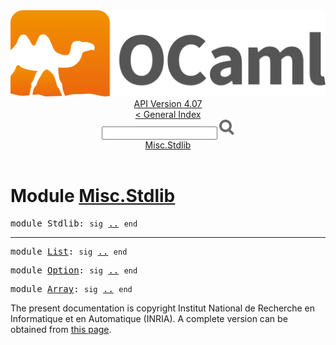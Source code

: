 <!-- ((! set title API !)) ((! set documentation !)) ((! set api !)) ((! set nobreadcrumb !)) -->
<div class="api"><header><nav class="toc brand"><a class="brand" href="https://ocaml.org/"><img src="colour-logo-gray.svg" class="svg" alt="OCaml"></a></nav><nav class="toc"><div class="toc_version"><a href="/docs" id="version-select">API Version 4.07</a></div><a href="index.html">&lt; General Index</a><div class="api_search"><input type="text" name="apisearch" id="api_search" oninput="mySearch(false);" onkeypress="this.oninput();" onclick="this.oninput();" onpaste="this.oninput();">
<img src="search_icon.svg" alt="Search" class="svg" onclick="mySearch(false)"></div>
<div id="search_results"></div><div class="toc_title"><a href="#top">Misc.Stdlib</a></div><ul></ul></nav></header>

<h1>Module <a href="type_Misc.Stdlib.html">Misc.Stdlib</a></h1>

<pre><span id="MODULEStdlib"><span class="keyword">module</span> Stdlib</span>: <code class="code"><span class="keyword">sig</span></code> <a href="Misc.Stdlib.html">..</a> <code class="code"><span class="keyword">end</span></code></pre><hr width="100%">

<pre><span id="MODULEList"><span class="keyword">module</span> <a href="Misc.Stdlib.List.html">List</a></span>: <code class="code"><span class="keyword">sig</span></code> <a href="Misc.Stdlib.List.html">..</a> <code class="code"><span class="keyword">end</span></code></pre>
<pre><span id="MODULEOption"><span class="keyword">module</span> <a href="Misc.Stdlib.Option.html">Option</a></span>: <code class="code"><span class="keyword">sig</span></code> <a href="Misc.Stdlib.Option.html">..</a> <code class="code"><span class="keyword">end</span></code></pre>
<pre><span id="MODULEArray"><span class="keyword">module</span> <a href="Misc.Stdlib.Array.html">Array</a></span>: <code class="code"><span class="keyword">sig</span></code> <a href="Misc.Stdlib.Array.html">..</a> <code class="code"><span class="keyword">end</span></code></pre>
<div class="copyright">The present documentation is copyright Institut National de Recherche en Informatique et en Automatique (INRIA). A complete version can be obtained from <a href="http://caml.inria.fr/pub/docs/manual-ocaml/">this page</a>.</div></div>